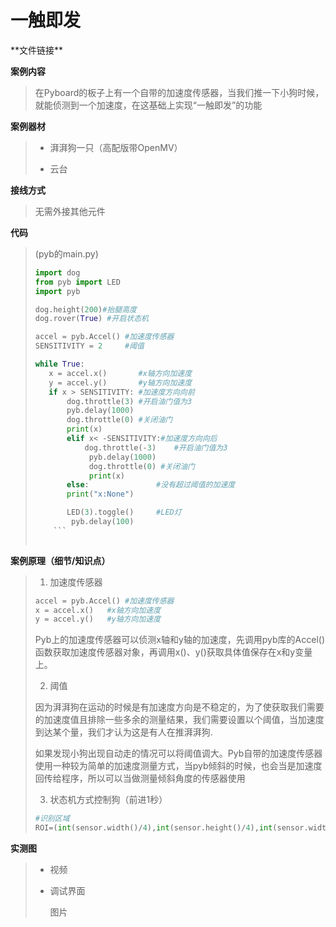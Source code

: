 

# 一触即发

\*\*文件链接**

**案例内容**

>​	在Pyboard的板子上有一个自带的加速度传感器，当我们推一下小狗时候，就能侦测到一个加速度，在这基础上实现“一触即发”的功能

**案例器材**

>* 湃湃狗一只（高配版带OpenMV）
>
>* 云台
>

**接线方式**

>无需外接其他元件

**代码**

>(pyb的main.py)
>
>```python
>import dog
>from pyb import LED
>import pyb
>
>dog.height(200)#抬腿高度
>dog.rover(True) #开启状态机
>
>accel = pyb.Accel() #加速度传感器
>SENSITIVITY = 2     #阈值
>
>while True:
>    x = accel.x()       #x轴方向加速度
>    y = accel.y()       #y轴方向加速度
>    if x > SENSITIVITY: #加速度方向向前
>        dog.throttle(3) #开启油门值为3
>        pyb.delay(1000)
>        dog.throttle(0) #关闭油门
>        print(x)
>        elif x< -SENSITIVITY:#加速度方向向后
>            dog.throttle(-3)    #开启油门值为3
>             pyb.delay(1000)
>             dog.throttle(0) #关闭油门
>             print(x)
>        else:               #没有超过阈值的加速度
>        print("x:None")
>
>        LED(3).toggle()     #LED灯
>         pyb.delay(100)
>     ```
>     

**案例原理（细节/知识点）**

>1. 加速度传感器
>
>  ```python
>accel = pyb.Accel() #加速度传感器
>x = accel.x()   #x轴方向加速度
>y = accel.y()   #y轴方向加速度
>  ```
>
>​	Pyb上的加速度传感器可以侦测x轴和y轴的加速度，先调用pyb库的Accel()函数获取加速度传感器对象，再调用x()、y()获取具体值保存在x和y变量上。
>
>2. 阈值
>
>   ​	因为湃湃狗在运动的时候是有加速度方向是不稳定的，为了使获取我们需要的加速度值且排除一些多余的测量结果，我们需要设置以个阈值，当加速度到达某个量，我们才认为这是有人在推湃湃狗.
>
>   ​	如果发现小狗出现自动走的情况可以将阈值调大。Pyb自带的加速度传感器使用一种较为简单的加速度测量方式，当pyb倾斜的时候，也会当是加速度回传给程序，所以可以当做测量倾斜角度的传感器使用
>
>3. 状态机方式控制狗（前进1秒）
>
> ```python
>#识别区域
>ROI=(int(sensor.width()/4),int(sensor.height()/4),int(sensor.width()/2),int(sensor.height()/2))
> ```
>

**实测图**

>- 视频
>
>- 调试界面
>
>   图片
>   
>   
>   
